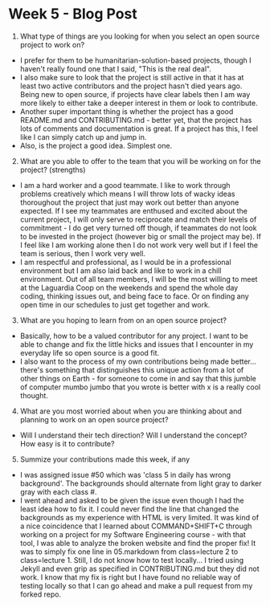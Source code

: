 # Week 5 - Blog Post

1. What type of things are you looking for when you select an open source project to work on?
  - I prefer for them to be humanitarian-solution-based projects, though I haven't really found one that I said, "This is the real deal".
  - I also make sure to look that the project is still active in that it has at least two active contributors and the project hasn't died years ago. Being new to open source, if projects have clear labels then I am way more likely to either take a deeper interest in them or look to contribute.
  - Another super important thing is whether the project has a good README.md and CONTRIBUTING.md - better yet, that the project has lots of comments and documentation is great. If a project has this, I feel like I can simply catch up and jump in.
  - Also, is the project a good idea. Simplest one.
  
2. What are you able to offer to the team that you will be working on for the project? (strengths)
  - I am a hard worker and a good teammate. I like to work through problems creatively which means I will throw lots of wacky
  ideas thoroughout the project that just may work out better than anyone expected. If I see my teammates are enthused and excited about the current project, I will only serve to reciprocate and match their levels of commitment - I do get very turned off though, if teammates do not look to be invested in the project (however big or small the project may be). If I feel like I am working alone then I do not work very well but if I feel the team is serious, then I work very well. 
  - I am respectful and professional, as I would be in a professional environment but I am also laid  back and like to work in a chill environment. Out of all team members, I will be the most willing to meet at the Laguardia Coop on the weekends and spend the whole day coding, thinking issues out, and being face to face. Or on finding any open time in our schedules to just get together and work.
  
3. What are you hoping to learn from on an open source project?
  - Basically, how to be a valued contributor for any project. I want to be able to change and fix the little hicks and issues that I encounter in my everyday life so open source is a good fit. 
  - I also want to the process of my own contributions being made better... there's something that distinguishes this unique action from a lot of other things on Earth - for someone to come in and say that this jumble of computer mumbo jumbo that you wrote is better with x is a really cool thought.
  
4. What are you most worried about when you are thinking about and planning to work on an open source project?
  - Will I understand their tech direction? Will I understand the concept? How easy is it to contribute?
  
  
5. Summize your contributions made this week, if any
  - I was assigned issue #50 which was 'class 5 in daily has wrong background'. The backgrounds should alternate from light gray to darker gray with each class #. 
  - I went ahead and asked to be given the issue even though I had the least idea how to fix it. I could never find the line that changed the backgrounds as my experience with HTML is very limited. It was kind of a nice coincidence that I learned about COMMAND+SHIFT+C through working on a project for my Software Engineering course - with that tool, I was able to analyze the broken website and find the proper fix! It was to simply fix one line in 05.markdown from class=lecture 2 to class=lecture 1. Still, I do not know how to test locally... I tried using Jekyll and even grip as specified in CONTRIBUTING.md but they did not work. I know that my fix is right but I have found no reliable way of testing locally so that I can go ahead and make a pull request from my forked repo.
